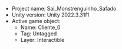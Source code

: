 <!-- UNITY CODE ASSIST INSTRUCTIONS START -->
- Project name: Sai_Monstrenguinho_Safado
- Unity version: Unity 2022.3.31f1
- Active game object:
  - Name: Cliente_0
  - Tag: Untagged
  - Layer: Interactible
<!-- UNITY CODE ASSIST INSTRUCTIONS END -->